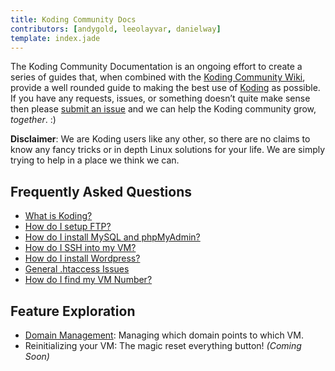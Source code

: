 ```yaml
---
title: Koding Community Docs
contributors: [andygold, leeolayvar, danielway]
template: index.jade
---
```



The Koding Community Documentation is an ongoing effort to create a series
of guides that, when combined with the
[Koding Community Wiki](https://github.com/koding/docs/wiki),
provide a well rounded guide to making the best use of
[Koding](https://koding.com) as possible.
If you have any requests, issues, or something doesn’t quite make sense
then please
[submit an issue](https://github.com/koding/docs/issues/new)
and we can help the Koding community grow, *together*. :)


**Disclaimer**: We are Koding users like any other, so there are no claims to
know any fancy tricks or in depth Linux solutions for your life. We are
simply trying to help in a place we think we can.




## Frequently Asked Questions

- [What is Koding?](guides/koding-overview/)
- [How do I setup FTP?](guides/setting-up-ftp/)
- [How do I install MySQL and phpMyAdmin?](guides/installing-mysql-phpmyadmin/)
- [How do I SSH into my VM?](guides/ssh-into-your-vm/)
- [How do I install Wordpress?](guides/installing-wordpress/)
- [General .htaccess Issues](guides/general-htaccess/)
- [How do I find my VM Number?](guides/find-your-vm-number/)



## Feature Exploration

- [Domain Management](guides/domain-management/): Managing which domain points to which VM.
- Reinitializing your VM: The magic reset everything button! *(Coming Soon)*

